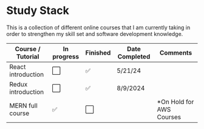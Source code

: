 # Study Stack
This is a collection of different online courses that I am currently taking in order to strengthen my skill set and software development knowledge.

| Course / Tutorial     | In progress | Finished | Date Completed | Comments | 
|-----------------------|-------------|----------|----------------|----------|
| React introduction    |⬜           | ✅      |  5/21/24       |          |
| Redux introduction    |⬜           | ✅      |  8/9/2024      |          |     
| MERN full course      |✅           | ⬜      |                | *On Hold for AWS Courses     |

